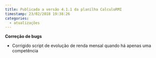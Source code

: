 ```yaml
---
title: Publicada a versão 4.1.1 da planilha CalculoRMI
timestamp: 23/02/2018 19:38:26
categories:
  - atualizações
---
```


**Correção de bugs**
+ Corrigido script de evolução de renda mensal quando há apenas uma competência